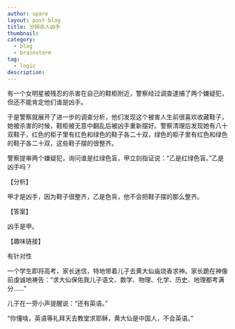 ```yaml
---
author: upare
layout: post-blog
title: 分辨杀人凶手
thumbnail:
category:
  - blog
  - brainstorm
tag:
  - logic
description: 
---
```

有一个女明星被残忍的杀害在自己的鞋柜附近，警察经过调查逮捕了两个嫌疑犯，但还不能肯定他们谁是凶手。

于是警察就展开了进一步的调查分析，他们发现这个被害人生前很喜欢收藏鞋子，她被杀害的时候，鞋柜被无意中翻乱后被凶手重新摆好。警察清理后发现她有八十双鞋子，红色的柜子里有红色和绿色的鞋子各二十双，绿色的柜子里有红色和绿色的鞋子各二十双，这些鞋子摆的很整齐。

警察提审两个嫌疑犯，询问谁是红绿色盲，甲立刻指证说：“乙是红绿色盲。”乙是凶手吗？

【分析】

甲才是凶手，因为鞋子很整齐，乙是色肓，他不会把鞋子摆的那么整齐。

【答案】

凶手是甲。

【趣味链接】

有针对性

一个学生即将高考，家长迷信，特地带着儿子去黄大仙庙烧香求神。家长跪在神像前虔诚地祷告：“求大仙保佑我儿子语文、数学、物理、化学、历史、地理都考满分……”

儿子在一旁小声提醒说：“还有英语。”

“你懂啥，英语等礼拜天去教堂求耶稣，黄大仙是中国人，不会英语。”